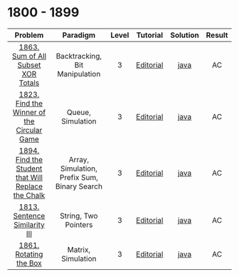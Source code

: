 # 1800 - 1899

|                                                              Problem                                                              |                   Paradigm                   | Level |                                              Tutorial                                              |                             Solution                             | Result |
| :-------------------------------------------------------------------------------------------------------------------------------: | :------------------------------------------: | :---: | :------------------------------------------------------------------------------------------------: | :--------------------------------------------------------------: | :----: |
|                 [1863. Sum of All Subset XOR Totals](https://leetcode.com/problems/sum-of-all-subset-xor-totals/)                 |        Backtracking, Bit Manipulation        |   3   |         [Editorial](https://leetcode.com/problems/sum-of-all-subset-xor-totals/editorial/)         |         [java](./1863_Sum_of_All_Subset_XOR_Totals.java)         |   AC   |
|         [1823. Find the Winner of the Circular Game](https://leetcode.com/problems/find-the-winner-of-the-circular-game/)         |              Queue, Simulation               |   3   |     [Editorial](https://leetcode.com/problems/find-the-winner-of-the-circular-game/editorial/)     |     [java](./1823_Find_the_Winner_of_the_Circular_Game.java)     |   AC   |
| [1894. Find the Student that Will Replace the Chalk](https://leetcode.com/problems/find-the-student-that-will-replace-the-chalk/) | Array, Simulation, Prefix Sum, Binary Search |   3   | [Editorial](https://leetcode.com/problems/find-the-student-that-will-replace-the-chalk/editorial/) | [java](./1894_Find_the_Student_that_Will_Replace_the_Chalk.java) |   AC   |
|                      [1813. Sentence Similarity III](https://leetcode.com/problems/sentence-similarity-iii/)                      |             String, Two Pointers             |   3   |           [Editorial](https://leetcode.com/problems/sentence-similarity-iii/editorial/)            |           [java](./1813_Sentence_Similarity_III.java)            |   AC   |
|                             [1861. Rotating the Box](https://leetcode.com/problems/rotating-the-box/)                             |              Matrix, Simulation              |   3   |               [Editorial](https://leetcode.com/problems/rotating-the-box/editorial/)               |               [java](./1861_Rotating_the_Box.java)               |   AC   |
